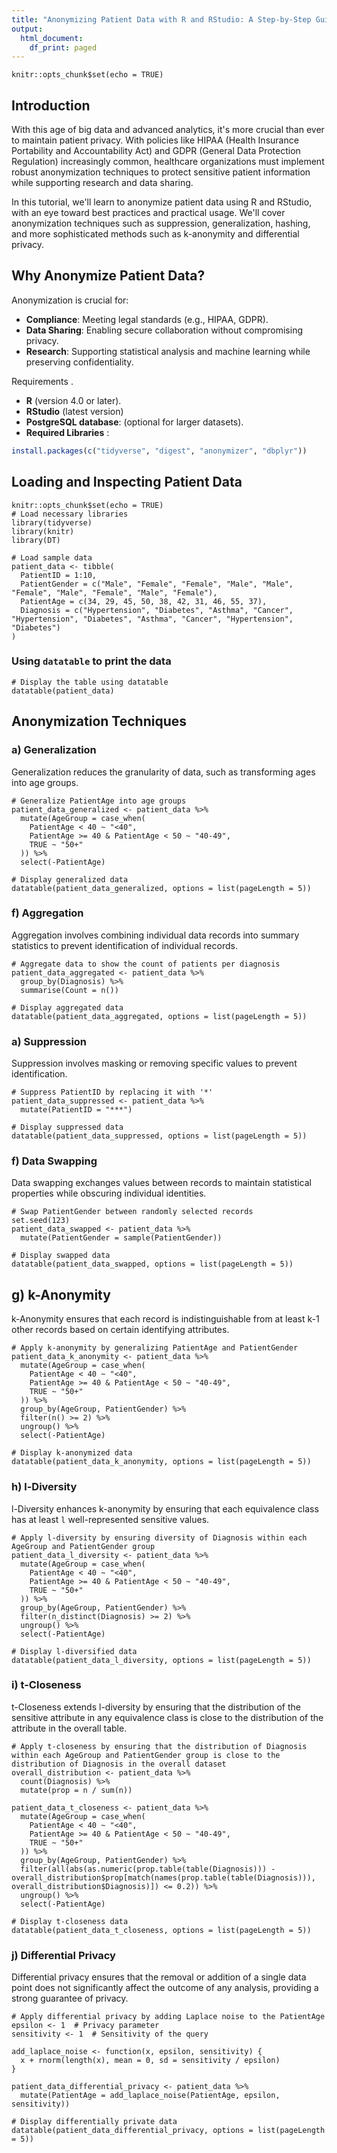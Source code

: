 ```yaml
---
title: "Anonymizing Patient Data with R and RStudio: A Step-by-Step Guide"
output:
  html_document:
    df_print: paged
---
```

  
 ```{r setup, include=FALSE}
knitr::opts_chunk$set(echo = TRUE)
```

## Introduction

With this age of big data and advanced analytics, it's more crucial than ever to maintain patient privacy. With policies like HIPAA (Health Insurance Portability and Accountability Act) and GDPR (General Data Protection Regulation) increasingly common, healthcare organizations must implement robust anonymization techniques to protect sensitive patient information while supporting research and data sharing.

In this tutorial, we'll learn to anonymize patient data using R and RStudio, with an eye toward best practices and practical usage. We'll cover anonymization techniques such as suppression, generalization, hashing, and more sophisticated methods such as k-anonymity and differential privacy.

## Why Anonymize Patient Data?

Anonymization is crucial for:

- **Compliance**: Meeting legal standards (e.g., HIPAA, GDPR).  
- **Data Sharing**: Enabling secure collaboration without compromising privacy.  
- **Research**: Supporting statistical analysis and machine learning while preserving confidentiality.

Requirements .

- **R** (version 4.0 or later).  
- **RStudio** (latest version)  
- **PostgreSQL database**: (optional for larger datasets).
- **Required Libraries** :

```r
install.packages(c("tidyverse", "digest", "anonymizer", "dbplyr"))
```

## Loading and Inspecting Patient Data

```{r load-libraries, include=FALSE}
knitr::opts_chunk$set(echo = TRUE)
# Load necessary libraries
library(tidyverse)
library(knitr)
library(DT)
```


```{r}
# Load sample data
patient_data <- tibble(
  PatientID = 1:10,
  PatientGender = c("Male", "Female", "Female", "Male", "Male", "Female", "Male", "Female", "Male", "Female"),
  PatientAge = c(34, 29, 45, 50, 38, 42, 31, 46, 55, 37),
  Diagnosis = c("Hypertension", "Diabetes", "Asthma", "Cancer", "Hypertension", "Diabetes", "Asthma", "Cancer", "Hypertension", "Diabetes")
)
```


### Using `datatable` to print the data

```{r display-datatable}
# Display the table using datatable
datatable(patient_data)
```

## Anonymization Techniques

### a) Generalization

Generalization reduces the granularity of data, such as transforming ages into age groups.

```{r generalization}
# Generalize PatientAge into age groups
patient_data_generalized <- patient_data %>%
  mutate(AgeGroup = case_when(
    PatientAge < 40 ~ "<40",
    PatientAge >= 40 & PatientAge < 50 ~ "40-49",
    TRUE ~ "50+"
  )) %>%
  select(-PatientAge)

# Display generalized data
datatable(patient_data_generalized, options = list(pageLength = 5))
```


### f) Aggregation

Aggregation involves combining individual data records into summary statistics to prevent identification of individual records.

```{r aggregation}
# Aggregate data to show the count of patients per diagnosis
patient_data_aggregated <- patient_data %>%
  group_by(Diagnosis) %>%
  summarise(Count = n())

# Display aggregated data
datatable(patient_data_aggregated, options = list(pageLength = 5))
```

### a) Suppression

Suppression involves masking or removing specific values to prevent identification.

```{r suppression}
# Suppress PatientID by replacing it with '*'
patient_data_suppressed <- patient_data %>%
  mutate(PatientID = "***")

# Display suppressed data
datatable(patient_data_suppressed, options = list(pageLength = 5))
```


### f) Data Swapping

Data swapping exchanges values between records to maintain statistical properties while obscuring individual identities.

```{r data-swapping}
# Swap PatientGender between randomly selected records
set.seed(123)
patient_data_swapped <- patient_data %>%
  mutate(PatientGender = sample(PatientGender))

# Display swapped data
datatable(patient_data_swapped, options = list(pageLength = 5))
```

## g) k-Anonymity

k-Anonymity ensures that each record is indistinguishable from at least k-1 other records based on certain identifying attributes.

```{r k-anonymity}
# Apply k-anonymity by generalizing PatientAge and PatientGender
patient_data_k_anonymity <- patient_data %>%
  mutate(AgeGroup = case_when(
    PatientAge < 40 ~ "<40",
    PatientAge >= 40 & PatientAge < 50 ~ "40-49",
    TRUE ~ "50+"
  )) %>%
  group_by(AgeGroup, PatientGender) %>%
  filter(n() >= 2) %>%
  ungroup() %>%
  select(-PatientAge)

# Display k-anonymized data
datatable(patient_data_k_anonymity, options = list(pageLength = 5))
```

### h) l-Diversity

l-Diversity enhances k-anonymity by ensuring that each equivalence class has at least `l` well-represented sensitive values.

```{r l-diversity}
# Apply l-diversity by ensuring diversity of Diagnosis within each AgeGroup and PatientGender group
patient_data_l_diversity <- patient_data %>%
  mutate(AgeGroup = case_when(
    PatientAge < 40 ~ "<40",
    PatientAge >= 40 & PatientAge < 50 ~ "40-49",
    TRUE ~ "50+"
  )) %>%
  group_by(AgeGroup, PatientGender) %>%
  filter(n_distinct(Diagnosis) >= 2) %>%
  ungroup() %>%
  select(-PatientAge)

# Display l-diversified data
datatable(patient_data_l_diversity, options = list(pageLength = 5))
```

### i) t-Closeness

t-Closeness extends l-diversity by ensuring that the distribution of the sensitive attribute in any equivalence class is close to the distribution of the attribute in the overall table.

```{r t-closeness}
# Apply t-closeness by ensuring that the distribution of Diagnosis within each AgeGroup and PatientGender group is close to the distribution of Diagnosis in the overall dataset
overall_distribution <- patient_data %>%
  count(Diagnosis) %>%
  mutate(prop = n / sum(n))

patient_data_t_closeness <- patient_data %>%
  mutate(AgeGroup = case_when(
    PatientAge < 40 ~ "<40",
    PatientAge >= 40 & PatientAge < 50 ~ "40-49",
    TRUE ~ "50+"
  )) %>%
  group_by(AgeGroup, PatientGender) %>%
  filter(all(abs(as.numeric(prop.table(table(Diagnosis))) - overall_distribution$prop[match(names(prop.table(table(Diagnosis))), overall_distribution$Diagnosis)]) <= 0.2)) %>%
  ungroup() %>%
  select(-PatientAge)

# Display t-closeness data
datatable(patient_data_t_closeness, options = list(pageLength = 5))
```

### j) Differential Privacy

Differential privacy ensures that the removal or addition of a single data point does not significantly affect the outcome of any analysis, providing a strong guarantee of privacy.

```{r differential-privacy}
# Apply differential privacy by adding Laplace noise to the PatientAge
epsilon <- 1  # Privacy parameter
sensitivity <- 1  # Sensitivity of the query

add_laplace_noise <- function(x, epsilon, sensitivity) {
  x + rnorm(length(x), mean = 0, sd = sensitivity / epsilon)
}

patient_data_differential_privacy <- patient_data %>%
  mutate(PatientAge = add_laplace_noise(PatientAge, epsilon, sensitivity))

# Display differentially private data
datatable(patient_data_differential_privacy, options = list(pageLength = 5))
```
